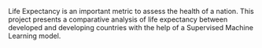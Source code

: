 Life Expectancy is an important metric to assess the health of a nation. 
This project presents a comparative analysis of life expectancy between 
developed and developing countries with the help of a Supervised Machine Learning model.

